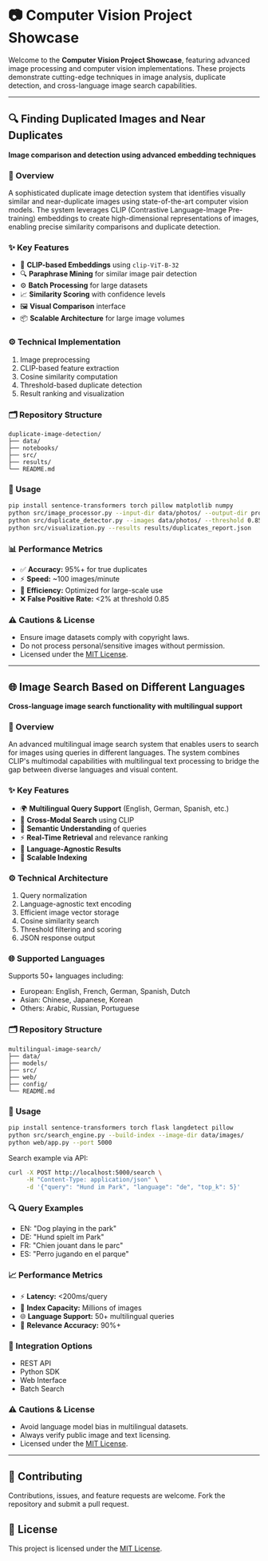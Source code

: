 # 📷 Computer Vision Project Showcase

Welcome to the **Computer Vision Project Showcase**, featuring advanced image processing and computer vision implementations. These projects demonstrate cutting-edge techniques in image analysis, duplicate detection, and cross-language image search capabilities.

---

## 🔍 Finding Duplicated Images and Near Duplicates

**Image comparison and detection using advanced embedding techniques**

### 📝 Overview

A sophisticated duplicate image detection system that identifies visually similar and near-duplicate images using state-of-the-art computer vision models. The system leverages CLIP (Contrastive Language-Image Pre-training) embeddings to create high-dimensional representations of images, enabling precise similarity comparisons and duplicate detection.

### ✨ Key Features

* 📌 **CLIP-based Embeddings** using `clip-ViT-B-32`
* 🔍 **Paraphrase Mining** for similar image pair detection
* ⚙️ **Batch Processing** for large datasets
* 📈 **Similarity Scoring** with confidence levels
* 🖼️ **Visual Comparison** interface
* 📦 **Scalable Architecture** for large image volumes

### ⚙️ Technical Implementation

1. Image preprocessing
2. CLIP-based feature extraction
3. Cosine similarity computation
4. Threshold-based duplicate detection
5. Result ranking and visualization

### 🗂 Repository Structure

```
duplicate-image-detection/
├── data/
├── notebooks/
├── src/
├── results/
└── README.md
```

### 🚀 Usage

```bash
pip install sentence-transformers torch pillow matplotlib numpy
python src/image_processor.py --input-dir data/photos/ --output-dir processed/
python src/duplicate_detector.py --images data/photos/ --threshold 0.85 --top-k 10
python src/visualization.py --results results/duplicates_report.json
```

### 📊 Performance Metrics

* ✅ **Accuracy:** 95%+ for true duplicates
* ⚡ **Speed:** \~100 images/minute
* 🧠 **Efficiency:** Optimized for large-scale use
* ❌ **False Positive Rate:** <2% at threshold 0.85

### ⚠️ Cautions & License

* Ensure image datasets comply with copyright laws.
* Do not process personal/sensitive images without permission.
* Licensed under the [MIT License](../LICENSE).

---

## 🌐 Image Search Based on Different Languages

**Cross-language image search functionality with multilingual support**

### 📝 Overview

An advanced multilingual image search system that enables users to search for images using queries in different languages. The system combines CLIP's multimodal capabilities with multilingual text processing to bridge the gap between diverse languages and visual content.

### ✨ Key Features

* 🌍 **Multilingual Query Support** (English, German, Spanish, etc.)
* 🔁 **Cross-Modal Search** using CLIP
* 🧠 **Semantic Understanding** of queries
* ⚡ **Real-Time Retrieval** and relevance ranking
* 🔎 **Language-Agnostic Results**
* 🔢 **Scalable Indexing**

### ⚙️ Technical Architecture

1. Query normalization
2. Language-agnostic text encoding
3. Efficient image vector storage
4. Cosine similarity search
5. Threshold filtering and scoring
6. JSON response output

### 🌐 Supported Languages

Supports 50+ languages including:

* European: English, French, German, Spanish, Dutch
* Asian: Chinese, Japanese, Korean
* Others: Arabic, Russian, Portuguese

### 🗂 Repository Structure

```
multilingual-image-search/
├── data/
├── models/
├── src/
├── web/
├── config/
└── README.md
```

### 🚀 Usage

```bash
pip install sentence-transformers torch flask langdetect pillow
python src/search_engine.py --build-index --image-dir data/images/
python web/app.py --port 5000
```

Search example via API:

```bash
curl -X POST http://localhost:5000/search \
     -H "Content-Type: application/json" \
     -d '{"query": "Hund im Park", "language": "de", "top_k": 5}'
```

### 🔍 Query Examples

* EN: "Dog playing in the park"
* DE: "Hund spielt im Park"
* FR: "Chien jouant dans le parc"
* ES: "Perro jugando en el parque"

### 📈 Performance Metrics

* ⚡ **Latency:** <200ms/query
* 💾 **Index Capacity:** Millions of images
* 🌐 **Language Support:** 50+ multilingual queries
* 🎯 **Relevance Accuracy:** 90%+

### 🔌 Integration Options

* REST API
* Python SDK
* Web Interface
* Batch Search

### ⚠️ Cautions & License

* Avoid language model bias in multilingual datasets.
* Always verify public image and text licensing.
* Licensed under the [MIT License](../LICENSE).

---

## 🤝 Contributing

Contributions, issues, and feature requests are welcome. Fork the repository and submit a pull request.

## 📝 License

This project is licensed under the [MIT License](../LICENSE).
